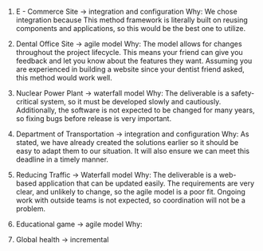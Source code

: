 1. E - Commerce Site -> integration and configuration
Why: We chose integration because This method framework is literally built on reusing components and
applications, so this would be the best one to utilize.



2. Dental Office Site -> agile model
Why: The model allows for changes throughout the project
   lifecycle. This means your friend can give you feedback and let you know about the
   features they want. Assuming you are experienced in building a website since your dentist friend asked, this method would work well.


3. Nuclear Power Plant -> waterfall model
Why: The deliverable is a safety-critical system, so it must be developed slowly and cautiously. Additionally, the software is not expected to be changed for many years, so fixing bugs before release is very important.

4. Department of Transportation -> integration and configuration
Why: As stated, we have already created the solutions earlier so it should be easy to adapt them to our situation. It will also ensure we can meet this deadline in a timely manner.

5. Reducing Traffic -> Waterfall model
Why: The deliverable is a web-based application that can be updated easily. The requirements are very clear, and unlikely to change, so the agile model is a poor fit. Ongoing work with outside teams is not expected, so coordination will not be a problem.

6. Educational game -> agile model
Why:

7. Global health -> incremental